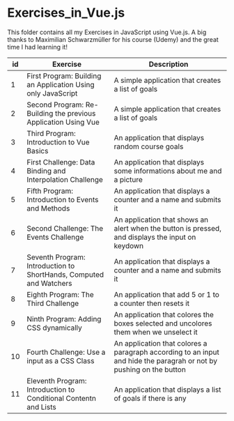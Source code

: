 # Exercises_in_Vue.js

This folder contains all my Exercises in JavaScript using Vue.js. 
A big thanks to Maximilian Schwarzmüller for his course (Udemy) and the great time I had learning it!

<table>
  <thead>
    <tr>
      <th>id</th>
      <th>Exercise</th>
      <th>Description</th>
    </tr>
  </thead>
  <tbody>
    <tr>
      <td>1</td>
      <td>First Program: Building an Application Using only JavaScript</td>
      <td> A simple application that creates a list of goals </td>
    </tr>
    <tr>
      <td>2</td>
      <td>Second Program: Re-Building the previous Application Using Vue</td>
      <td> A simple application that creates a list of goals </td>
    </tr>
    <tr>
      <td>3</td>
      <td>Third Program: Introduction to Vue Basics</td>
      <td> An application that displays random course goals </td>
    </tr>
    <tr>
      <td>4</td>
      <td>First Challenge: Data Binding and Interpolation Challenge</td>
      <td> An application that displays some informations about me and a picture </td>
    </tr>
     <tr>
      <td>5</td>
      <td>Fifth Program: Introduction to Events and Methods</td>
      <td> An application that displays a counter and a name and submits it </td>
    </tr>
    <tr>
      <td>6</td>
      <td>Second Challenge: The Events Challenge</td>
      <td> An application that shows an alert when the button is pressed, and displays the input on keydown</td>
    </tr>
    <tr>
      <td>7</td>
      <td>Seventh Program: Introduction to ShortHands, Computed and Watchers</td>
      <td> An application that displays a counter and a name and submits it </td>
    </tr>
     <tr>
      <td>8</td>
      <td>Eighth Program: The Third Challenge</td>
      <td> An application that add 5 or 1 to a counter then resets it </td>
    </tr>
      <tr>
      <td>9</td>
      <td>Ninth Program: Adding CSS dynamically</td>
      <td> An application that colores the boxes selected and uncolores them when we unselect it </td>
    </tr>
    <tr>
      <td>10</td>
      <td>Fourth Challenge: Use a input as a CSS Class</td>
      <td> An application that colores a paragraph according to an input and hide the paragrah or not by pushing on the button</td>
    </tr>
    <tr>
      <td>11</td>
      <td>Eleventh Program: Introduction to Conditional Contentn and Lists</td>
      <td> An application that displays a list of goals if there is any</td>
    </tr>
  </tbody>
</table>
